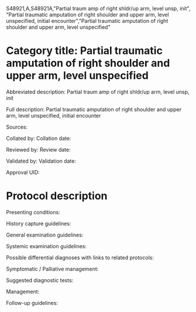 S48921,A,S48921A,"Partial traum amp of right shldr/up arm, level unsp, init", "Partial traumatic amputation of right shoulder and upper arm, level unspecified, initial encounter","Partial traumatic amputation of right shoulder and upper arm, level unspecified"
# Category title: Partial traumatic amputation of right shoulder and upper arm, level unspecified

Abbreviated description: Partial traum amp of right shldr/up arm, level unsp, init

Full description: Partial traumatic amputation of right shoulder and upper arm, level unspecified, initial encounter

Sources:

Collated by:
Collation date:

Reviewed by:
Review date:

Validated by:
Validation date:

Approval UID:

# Protocol description

Presenting conditions:

History capture guidelines:

General examination guidelines:

Systemic examination guidelines:

Possible differential diagnoses with links to related protocols:

Symptomatic / Palliative management:

Suggested diagnostic tests:

Management:

Follow-up guidelines:
